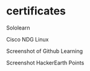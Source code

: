 # certificates

Sololearn

Cisco NDG Linux

Screenshot of Github Learning

Screenshot HackerEarth Points

